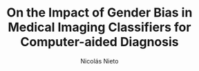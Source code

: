 ---
paperId: 60
author: Nicolás Nieto
publicationauthor: Nieto, N.
title: On the Impact of Gender Bias in Medical Imaging Classifiers for Computer-aided Diagnosis
pdf: --
poster: --
alt: --
type: Poster
topic: FAT
link: --
conference: neurips
year: 2019
tags: neurips-2019
location: Vancouver, Canada
---